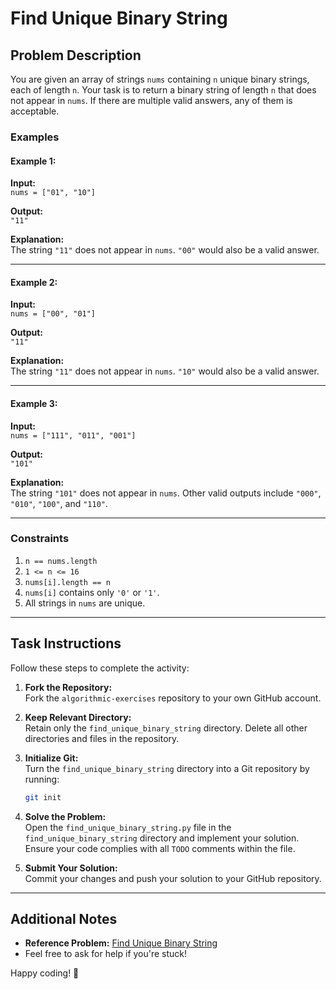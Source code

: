 # Find Unique Binary String

## Problem Description

You are given an array of strings `nums` containing `n` unique binary strings, each of length `n`. Your task is to return a binary string of length `n` that does not appear in `nums`. If there are multiple valid answers, any of them is acceptable.

### Examples

#### Example 1:
**Input:**  
`nums = ["01", "10"]`  

**Output:**  
`"11"`  

**Explanation:**  
The string `"11"` does not appear in `nums`. `"00"` would also be a valid answer.

---

#### Example 2:
**Input:**  
`nums = ["00", "01"]`  

**Output:**  
`"11"`  

**Explanation:**  
The string `"11"` does not appear in `nums`. `"10"` would also be a valid answer.

---

#### Example 3:
**Input:**  
`nums = ["111", "011", "001"]`  

**Output:**  
`"101"`  

**Explanation:**  
The string `"101"` does not appear in `nums`. Other valid outputs include `"000"`, `"010"`, `"100"`, and `"110"`.

---

### Constraints
1. `n == nums.length`
2. `1 <= n <= 16`
3. `nums[i].length == n`
4. `nums[i]` contains only `'0'` or `'1'`.
5. All strings in `nums` are unique.

---

## Task Instructions

Follow these steps to complete the activity:

1. **Fork the Repository:**  
   Fork the `algorithmic-exercises` repository to your own GitHub account.

2. **Keep Relevant Directory:**  
   Retain only the `find_unique_binary_string` directory. Delete all other directories and files in the repository.

3. **Initialize Git:**  
   Turn the `find_unique_binary_string` directory into a Git repository by running:
   ```bash
   git init
   ```

4. **Solve the Problem:**  
   Open the `find_unique_binary_string.py` file in the `find_unique_binary_string` directory and implement your solution. Ensure your code complies with all `TODO` comments within the file.

5. **Submit Your Solution:**  
   Commit your changes and push your solution to your GitHub repository.

---

## Additional Notes

- **Reference Problem:** [Find Unique Binary String](https://leetcode.com/problems/find-unique-binary-string/description/)
- Feel free to ask for help if you're stuck!

Happy coding! 🚀
